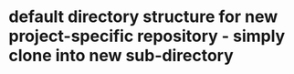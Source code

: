 # default directory structure for new project-specific repository - simply clone into new sub-directory
